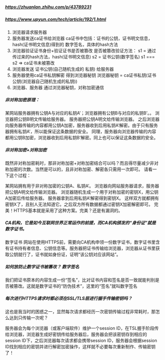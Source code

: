 ##### https://zhuanlan.zhihu.com/p/43789231
##### https://www.upyun.com/tech/article/192/1.html

1. 浏览器请求服务器
2. 服务器发送ca证书给浏览器
ca证书中包括：证书的公钥，证书明文信息，hash(证书明文信息)得到的 数字签名，具体的hash方法
3. 浏览器验证证书身份+验证证书是否被篡改
是否被篡改验证方法：
s1 = 通过传过来的hash方法，hash(证书明文信息)
s2 = 证书公钥(数字签名)
s1 === s2 => ca证书未被篡改
4. 浏览器发送 证书公钥(自己随机生成的 私钥) 给服务器
5. 服务器使用ca证书私钥解密 得到浏览器秘钥
浏览器秘钥 = ca证书私钥(证书公钥(浏览器自己随机生成的私钥))
6. 浏览器、服务器 通过浏览器秘钥，对称加密通信

##### 非对称加密原理：
某网站服务器拥有公钥A与对应的私钥A’；浏览器拥有公钥B与对应的私钥B’。。
浏览器把公钥B明文传输给服务器。
服务器把公钥A明文给传输浏览器。
之后浏览器向服务器传输的内容都用公钥A加密，服务器收到后用私钥A’解密。由于只有服务器拥有私钥A’，所以能保证这条数据的安全。
同理，服务器向浏览器传输的内容都用公钥B加密，浏览器收到后用私钥B’解密。同上也可以保证这条数据的安全。

##### 非对称加密+对称加密
既然非对称加密耗时，那非对称加密+对称加密结合可以吗？而且得尽量减少非对称加密的次数。当然是可以的，且非对称加密、解密各只需用一次即可。
请看一下这个过程：

某网站拥有用于非对称加密的公钥A、私钥A’。
浏览器向网站服务器请求，服务器把公钥A明文给传输浏览器。
浏览器随机生成一个用于对称加密的密钥X，用公钥A加密后传给服务器。
服务器拿到后用私钥A’解密得到密钥X。
这样双方就都拥有密钥X了，且别人无法知道它。之后双方所有数据都通过密钥X加密解密即可。
完美！HTTPS基本就是采用了这种方案。完美？还是有漏洞的。

##### CA机构，它是如今互联网世界正常运作的前提，而CA机构颁发的“身份证”就是数字证书。
数字证书
网站在使用HTTPS前，需要向CA机构申领一份数字证书，数字证书里含有证书持有者信息、公钥信息等。服务器把证书传输给浏览器，浏览器从证书里获取公钥就行了，证书就如身份证，证明“该公钥对应该网站”。

##### 如何放防止数字证书被篡改？ 数字签名
我们把证书原本的内容生成一份“签名”，比对证书内容和签名是否一致就能判别是否被篡改。这就是数字证书的“防伪技术”，这里的“签名”就叫数字签名

##### 每次进行HTTPS请求时都必须在SSL/TLS层进行握手传输密钥吗？
这也是我当时的困惑之一，显然每次请求都经历一次密钥传输过程非常耗时，那怎么达到只传输一次呢？

服务器会为每个浏览器（或客户端软件）维护一个session ID，在TSL握手阶段传给浏览器，浏览器生成好密钥传给服务器后，服务器会把该密钥存到相应的session ID下，之后浏览器每次请求都会携带session ID，服务器会根据session ID找到相应的密钥并进行解密加密操作，这样就不必要每次重新制作、传输密钥了！
